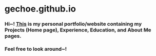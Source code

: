 # gechoe.github.io

### Hi~! [This](https://gechoe.github.io/index.html) is my personal portfolio/website containing my Projects (Home page), Experience, Education, and About Me pages.

### Feel free to look around~!